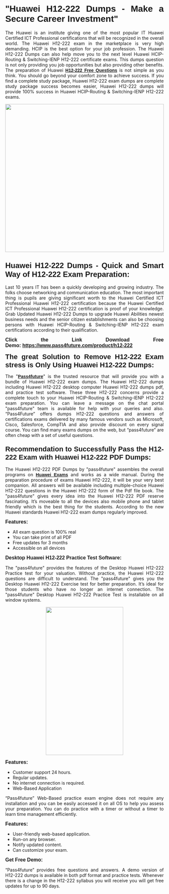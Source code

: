 
<h1 style="text-align: justify;"><span style="font-family:Tahoma,Geneva,sans-serif;"><strong>"Huawei H12-222 Dumps - Make a Secure Career Investment"</strong></span></h1>

<p style="text-align: justify;">The Huawei is an institute giving one of the most popular IT Huawei Certified ICT Professional certifications that will be recognized in the overall world. The Huawei H12-222 exam in the marketplace is very high demanding. HCIP is the best option for your job profession. The Huawei H12-222 Dumps can also help move you to the next level Huawei HCIP-Routing & Switching-IENP H12-222 certificate exams. This dumps question is not only providing you job opportunities but also providing other benefits. The preparation of Huawei <span style="font-family:Tahoma,Geneva,sans-serif;"><strong><a href="https://www.pass4future.com/questions/huawei/h12-222">H12-222 Free Questions</a></strong></span> is not simple as you think. You should go beyond your comfort zone to achieve success. If you find a complete study package, Huawei H12-222 exam dumps are complete study package success becomes easier, Huawei H12-222 dumps will provide 100% success in Huawei HCIP-Routing & Switching-IENP H12-222 exams.</p>

<p style="text-align: justify;"><a href="https://www.pass4future.com/product/h12-222"><img alt="" src="https://lh3.googleusercontent.com/pw/AM-JKLVhEO4I138wJzOepD3laGU-R1M7eT-OTYdow6pCESip26lSeaxxzS9BVWUKuzj1e3L_MoxCfVgBEvV8ODwl1LGzlZbt6HJm3NXXplPwnYiBfuYM_eQCcVVRMaAwHdsl3AhHOZS-up7mzwmd4i4EpEGq=w1112-h625-no?authuser=0" style="width: 100%; height: 470px;" /></a></p>

<h2 style="text-align: justify;"><span style="font-size:24px;"><strong><span style="font-family:Tahoma,Geneva,sans-serif;">Huawei H12-222 Dumps - Quick and Smart Way of H12-222 Exam Preparation:</span></strong></span></h2>

<p style="text-align: justify;">Last 10 years IT has been a quickly developing and growing industry. The folks choose networking and communication education. The most important thing is pupils are giving significant worth to the Huawei Certified ICT Professional Huawei H12-222 certification because the Huawei Certified ICT Professional Huawei H12-222 certification is proof of your knowledge. Grab Updated Huawei H12-222 Dumps to upgrade Huawei Abilities newest business needs and the senior citizen establishments can also be choosing persons with Huawei HCIP-Routing & Switching-IENP H12-222 exam certifications according to their qualification.</p>

<p style="text-align: justify;"><strong><span style="font-family:Lucida Sans Unicode,Lucida Grande,sans-serif;"><span style="font-size:16px;">Click the Link Download Free Demo: <a href="https://www.pass4future.com/product/h12-222">https://www.pass4future.com/product/h12-222</a></span></span></strong></p>

<p style="text-align: justify;"><strong><span style="font-size:22px;"><span style="font-family:Tahoma,Geneva,sans-serif;">The great Solution to Remove H12-222 Exam stress is Only Using Huawei H12-222 Dumps:</span></span></strong></p>

<p style="text-align: justify;">The "<span style="font-family:Lucida Sans Unicode,Lucida Grande,sans-serif;"><a href="https://www.pass4future.com/"><strong>Pass4future</strong></a></span>" is the trusted resource that will provide you with a bundle of Huawei H12-222 exam dumps. The Huawei H12-222 dumps including Huawei H12-222 desktop computer Huawei H12-222 dumps pdf, and practice test software. These three H12-222 concerns provide a complete touch to your Huawei HCIP-Routing & Switching-IENP H12-222 exam preparation. You can leave a message on the chat portal "pass4future" team is available for help with your queries and also. “Pass4Future” offers dumps H12-222 questions and answers of certifications exams delivered by many famous vendors such as Microsoft, Cisco, Salesforce, CompTIA and also provide discount on every signal course. You can find many exams dumps on the web, but “pass4future” are often cheap with a set of useful questions.</p>

<h3 style="text-align: justify;"><span style="font-size:22px;"><strong><span style="font-family:Tahoma,Geneva,sans-serif;">Recommendation to Successfully Pass the H12-222 Exam with Huawei H12-222 PDF Dumps:</span></strong></span></h3>

<p style="text-align: justify;">The Huawei H12-222 PDF Dumps by "pass4future" assembles the overall programs on <span style="font-family:Lucida Sans Unicode,Lucida Grande,sans-serif;"><strong><a href="https://www.pass4future.com/huawei">Huawei Exams</a></strong></span> and works as a wide manual. During the preparation procedure of exams Huawei H12-222, it will be your very best companion. All answers will be available including multiple-choice Huawei H12-222 questions in the Huawei H12-222 form of the Pdf file book. The "pass4future" gives every idea into the Huawei H12-222 PDF reserve fascinating. It’s moveable to all the devices also mobile phone and tablet friendly which is the best thing for the students. According to the new Huawei standards Huawei H12-222 exam dumps regularly improved.</p>

<p style="text-align: justify;"><span style="font-family:Lucida Sans Unicode,Lucida Grande,sans-serif;"><span style="font-size:16px;"><strong>Features:</strong></span></span></p>

<ul>
	<li style="text-align: justify;">All exam question is 100% real</li>
	<li style="text-align: justify;">You can take print of all PDF</li>
	<li style="text-align: justify;">Free updates for 3 months </li>
	<li style="text-align: justify;">Accessible on all devices</li>
</ul>

<p style="text-align: justify;"><span style="font-family:Tahoma,Geneva,sans-serif;"><span style="font-size:16px;"><strong>Desktop Huawei H12-222 Practice Test Software:</strong></span></span></p>

<p style="text-align: justify;">The "pass4future" provides the features of the Desktop Huawei H12-222 Practice test for your valuation. Without practice, the Huawei H12-222 questions are difficult to understand. The "pass4future" gives you the Desktop Huawei H12-222 Exercise test for better preparation. It’s ideal for those students who have no longer an internet connection. The "pass4future" Desktop Huawei H12-222 Practice Test is installable on all window systems.</p>

<p style="text-align: center;"><a href="https://www.pass4future.com/product/h12-222"><img alt="" src="https://lh3.googleusercontent.com/pw/AM-JKLV3yUm3jiqqIo1xIsj1VJ_UeysYexQY-pRYO0rIFl3vg11QZioN-gzffpw2AfKqFynWuvoXOreWrWS0swpr4xmOSWfwII2jvatteuqrfxiWGFBSHPiZUCoi33jqeymK5dmu-0enyX6tayRCAMHw05jv=s625-no?authuser=0" style="width: 70%; height: 470px;" /></a></p>

<p style="text-align: justify;"><span style="font-size:16px;"><span style="font-family:Lucida Sans Unicode,Lucida Grande,sans-serif;"><strong>Features:</strong></span></span></p>

<ul>
	<li style="text-align: justify;">Customer support 24 hours. </li>
	<li style="text-align: justify;">Regular updates. </li>
	<li style="text-align: justify;">No internet connection is required.</li>
	<li style="text-align: justify;">Web-Based Application</li>
</ul>

<p style="text-align: justify;">“Pass4future” Web-Based practice exam engine does not require any installation and you can be easily accessed it on all OS to help you assess your preparation. You can do practice with a timer or without a timer to learn time management efficiently.</p>

<p style="text-align: justify;"><strong><span style="font-size:16px;"><span style="font-family:Lucida Sans Unicode,Lucida Grande,sans-serif;">Features:</span></span></strong></p>

<ul>
	<li style="text-align: justify;">User-friendly web-based application.</li>
	<li style="text-align: justify;">Run-on any browser. </li>
	<li style="text-align: justify;">Notify updated content.</li>
	<li style="text-align: justify;">Can customize your exam.</li>
</ul>

<p style="text-align: justify;"><span style="font-size:16px;"><span style="font-family:Lucida Sans Unicode,Lucida Grande,sans-serif;"><strong>Get Free Demo:</strong></span></span></p>

<p style="text-align: justify;">“Pass4future” provides free questions and answers. A demo version of H12-222 dumps is available in both pdf format and practice tests. Whenever there is a change in the H12-222 syllabus you will receive you will get free updates for up to 90 days. </p>
